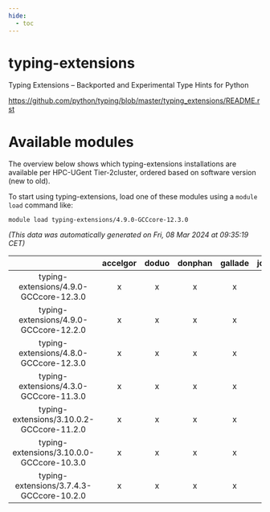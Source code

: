 ```yaml
---
hide:
  - toc
---
```


typing-extensions
=================


Typing Extensions – Backported and Experimental Type Hints for Python

https://github.com/python/typing/blob/master/typing_extensions/README.rst
# Available modules


The overview below shows which typing-extensions installations are available per HPC-UGent Tier-2cluster, ordered based on software version (new to old).

To start using typing-extensions, load one of these modules using a `module load` command like:

```shell
module load typing-extensions/4.9.0-GCCcore-12.3.0
```

*(This data was automatically generated on Fri, 08 Mar 2024 at 09:35:19 CET)*  

| |accelgor|doduo|donphan|gallade|joltik|skitty|
| :---: | :---: | :---: | :---: | :---: | :---: | :---: |
|typing-extensions/4.9.0-GCCcore-12.3.0|x|x|x|x|x|x|
|typing-extensions/4.9.0-GCCcore-12.2.0|x|x|x|x|x|x|
|typing-extensions/4.8.0-GCCcore-12.3.0|x|x|x|x|x|x|
|typing-extensions/4.3.0-GCCcore-11.3.0|x|x|x|x|x|x|
|typing-extensions/3.10.0.2-GCCcore-11.2.0|x|x|x|x|x|x|
|typing-extensions/3.10.0.0-GCCcore-10.3.0|x|x|x|x|x|x|
|typing-extensions/3.7.4.3-GCCcore-10.2.0|x|x|x|x|x|x|
